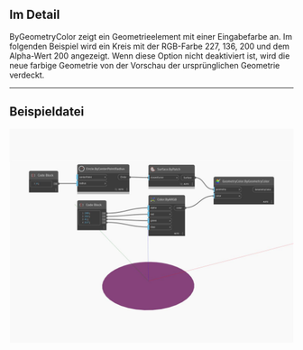 ## Im Detail
ByGeometryColor zeigt ein Geometrieelement mit einer Eingabefarbe an. Im folgenden Beispiel wird ein Kreis mit der RGB-Farbe 227, 136, 200 und dem Alpha-Wert 200 angezeigt. Wenn diese Option nicht deaktiviert ist, wird die neue farbige Geometrie von der Vorschau der ursprünglichen Geometrie verdeckt.
___
## Beispieldatei

![ByGeometryColor](./Modifiers.GeometryColor.ByGeometryColor_img.jpg)

